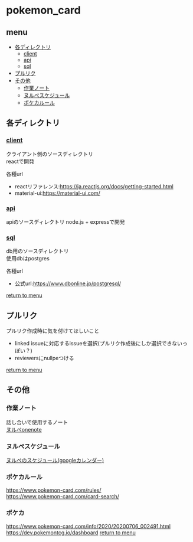 # pokemon_card
## menu
* [各ディレクトリ](#各ディレクトリ)
    *  [client](#client)
    *  [api](#api)
    *  [sql](#sql)
* [プルリク](#プルリク)
* [その他](#その他)
    * [作業ノート](#作業ノート)
    * [ヌルぺスケジュール](#ヌルぺスケジュール)
    * [ポケカルール](#ポケカルール)

## 各ディレクトリ
### [client](https://github.com/nullpe1994/pokemon_card/tree/main/client)
クライアント側のソースディレクトリ  
reactで開発  
  
各種url  
* reactリファレンス:https://ja.reactjs.org/docs/getting-started.html  
* material-ui:https://material-ui.com/
### [api](https://github.com/nullpe1994/pokemon_card/tree/main/api)
apiのソースディレクトリ
node.js + expressで開発
### [sql](https://github.com/nullpe1994/pokemon_card/tree/main/sql)
db用のソースディレクトリ  
使用dbはpostgres  
  
各種url
* 公式url:https://www.dbonline.jp/postgresql/
  
[return to menu](#menu)

## プルリク
プルリク作成時に気を付けてほしいこと
* linked issueに対応するissueを選択(プルリク作成後にしか選択できないっぽい？)
* reviewersにnullpeつける
  
[return to menu](#menu)

## その他
### 作業ノート
話し合いで使用するノート  
[ヌルぺonenote](https://1drv.ms/u/s!AiTZjW_MrWtrgb5Oe7Ni3eTxgP3Y0g?e=JTtm46)

###  ヌルぺスケジュール
[ヌルぺのスケジュール(googleカレンダー)](https://calendar.google.com/calendar/u/0?cid=bnVsbHBlLmRvdGFAZ21haWwuY29t)

### ポケカルール
https://www.pokemon-card.com/rules/  
https://www.pokemon-card.com/card-search/

### ポケカ
https://www.pokemon-card.com/info/2020/20200706_002491.html
https://dev.pokemontcg.io/dashboard
[return to menu](#menu)
